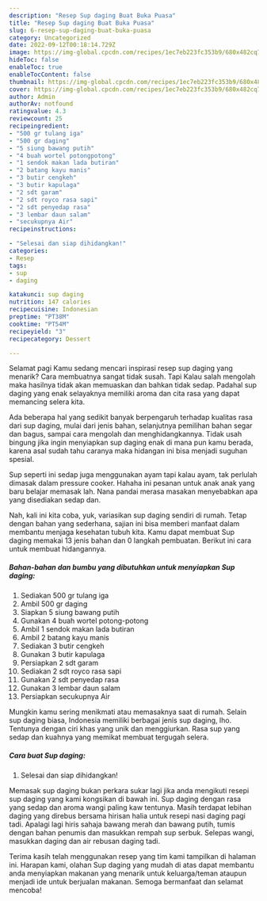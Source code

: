 ```yaml
---
description: "Resep Sup daging Buat Buka Puasa"
title: "Resep Sup daging Buat Buka Puasa"
slug: 6-resep-sup-daging-buat-buka-puasa
category: Uncategorized
date: 2022-09-12T00:18:14.729Z
image: https://img-global.cpcdn.com/recipes/1ec7eb223fc353b9/680x482cq70/sup-daging-foto-resep-utama.jpg
hideToc: false
enableToc: true
enableTocContent: false
thumbnail: https://img-global.cpcdn.com/recipes/1ec7eb223fc353b9/680x482cq70/sup-daging-foto-resep-utama.jpg
cover: https://img-global.cpcdn.com/recipes/1ec7eb223fc353b9/680x482cq70/sup-daging-foto-resep-utama.jpg
author: Admin
authorAv: notfound
ratingvalue: 4.3
reviewcount: 25
recipeingredient:
- "500 gr tulang iga"
- "500 gr daging"
- "5 siung bawang putih"
- "4 buah wortel potongpotong"
- "1 sendok makan lada butiran"
- "2 batang kayu manis"
- "3 butir cengkeh"
- "3 butir kapulaga"
- "2 sdt garam"
- "2 sdt royco rasa sapi"
- "2 sdt penyedap rasa"
- "3 lembar daun salam"
- "secukupnya Air"
recipeinstructions:

- "Selesai dan siap dihidangkan!"
categories:
- Resep
tags:
- sup
- daging

katakunci: sup daging 
nutrition: 147 calories
recipecuisine: Indonesian
preptime: "PT38M"
cooktime: "PT54M"
recipeyield: "3"
recipecategory: Dessert

---
```



Selamat pagi Kamu sedang mencari inspirasi resep sup daging yang menarik? Cara membuatnya sangat tidak susah. Tapi Kalau salah mengolah maka hasilnya tidak akan memuaskan dan bahkan tidak sedap. Padahal sup daging yang enak selayaknya memiliki aroma dan cita rasa yang dapat memancing selera kita.


Ada beberapa hal yang sedikit banyak berpengaruh terhadap kualitas rasa dari sup daging, mulai dari jenis bahan, selanjutnya pemilihan bahan segar dan bagus, sampai cara mengolah dan menghidangkannya. Tidak usah bingung jika ingin menyiapkan sup daging enak di mana pun kamu berada, karena asal sudah tahu caranya maka hidangan ini bisa menjadi suguhan spesial.

Sup seperti ini sedap juga menggunakan ayam tapi kalau ayam, tak perlulah dimasak dalam pressure cooker. Hahaha ini pesanan untuk anak anak yang baru belajar memasak lah. Nana pandai merasa masakan menyebabkan apa yang disediakan sedap dan.


Nah, kali ini kita coba, yuk, variasikan sup daging sendiri di rumah. Tetap dengan bahan yang sederhana, sajian ini bisa memberi manfaat dalam membantu menjaga kesehatan tubuh kita. Kamu dapat membuat Sup daging memakai 13 jenis bahan dan 0 langkah pembuatan. Berikut ini cara untuk membuat hidangannya.

<!--inarticleads1-->

##### Bahan-bahan dan bumbu yang dibutuhkan untuk menyiapkan Sup daging:

1. Sediakan 500 gr tulang iga
1. Ambil 500 gr daging
1. Siapkan 5 siung bawang putih
1. Gunakan 4 buah wortel potong-potong
1. Ambil 1 sendok makan lada butiran
1. Ambil 2 batang kayu manis
1. Sediakan 3 butir cengkeh
1. Gunakan 3 butir kapulaga
1. Persiapkan 2 sdt garam
1. Sediakan 2 sdt royco rasa sapi
1. Gunakan 2 sdt penyedap rasa
1. Gunakan 3 lembar daun salam
1. Persiapkan secukupnya Air


Mungkin kamu sering menikmati atau memasaknya saat di rumah. Selain sup daging biasa, Indonesia memiliki berbagai jenis sup daging, lho. Tentunya dengan ciri khas yang unik dan menggiurkan. Rasa sup yang sedap dan kuahnya yang memikat membuat tergugah selera. 

<!--inarticleads2-->

##### Cara buat Sup daging:


1. Selesai dan siap dihidangkan!

Memasak sup daging bukan perkara sukar lagi jika anda mengikuti resepi sup daging yang kami kongsikan di bawah ini. Sup daging dengan rasa yang sedap dan aroma wangi paling kaw tentunya. Masih terdapat lebihan daging yang direbus bersama hirisan halia untuk resepi nasi daging pagi tadi. Apalagi lagi hiris sahaja bawang merah dan bawang putih, tumis dengan bahan penumis dan masukkan rempah sup serbuk. Selepas wangi, masukkan daging dan air rebusan daging tadi. 

Terima kasih telah menggunakan resep yang tim kami tampilkan di halaman ini. Harapan kami, olahan Sup daging yang mudah di atas dapat membantu anda menyiapkan makanan yang menarik untuk keluarga/teman ataupun menjadi ide untuk berjualan makanan. Semoga bermanfaat dan selamat mencoba!
